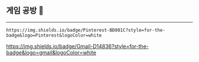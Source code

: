 ## 게임 공방 🌱
<hr>

	https://img.shields.io/badge/Pinterest-BD081C?style=for-the-badge&logo=Pinterest&logoColor=white
 https://img.shields.io/badge/Gmail-D14836?style=for-the-badge&logo=gmail&logoColor=white
<!--
**kslkg/kslkg** is a ✨ _special_ ✨ repository because its `README.md` (this file) appears on your GitHub profile.

Here are some ideas to get you started:

- 🔭 I’m currently working on ...
- 🌱 I’m currently learning ...
- 👯 I’m looking to collaborate on ...
- 🤔 I’m looking for help with ...
- 💬 Ask me about ...
- 📫 How to reach me: ...
- 😄 Pronouns: ...
- ⚡ Fun fact: ...
-->
